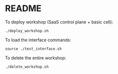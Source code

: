 # README

To deploy workshop (SaaS control plane + basic cell):

`./deploy_workshop.sh`

To load the interface commands:

`source ./test_interface.sh`

To delete the entire workshop:

`./delete_workshop.sh`
